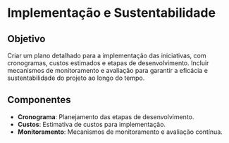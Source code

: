 
# Implementação e Sustentabilidade

## Objetivo
Criar um plano detalhado para a implementação das iniciativas, com cronogramas, custos estimados e etapas de desenvolvimento. Incluir mecanismos de monitoramento e avaliação para garantir a eficácia e sustentabilidade do projeto ao longo do tempo.

## Componentes
- **Cronograma**: Planejamento das etapas de desenvolvimento.
- **Custos**: Estimativa de custos para implementação.
- **Monitoramento**: Mecanismos de monitoramento e avaliação contínua.
